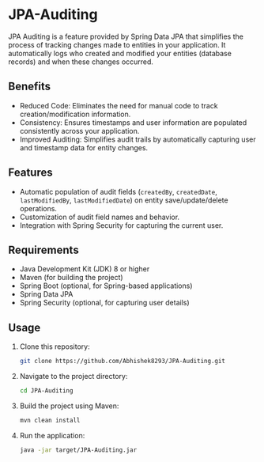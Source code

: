 # JPA-Auditing


JPA Auditing is a feature provided by Spring Data JPA that simplifies the process of tracking changes made to entities in your application. It automatically logs who created and modified your entities (database records) and when these changes occurred.



## Benefits

- Reduced Code: Eliminates the need for manual code to track creation/modification information.
- Consistency: Ensures timestamps and user information are populated consistently across your application.
- Improved Auditing: Simplifies audit trails by automatically capturing user and timestamp data for entity changes.

## Features

- Automatic population of audit fields (`createdBy`, `createdDate`, `lastModifiedBy`, `lastModifiedDate`) on entity save/update/delete operations.
- Customization of audit field names and behavior.
- Integration with Spring Security for capturing the current user.

## Requirements

- Java Development Kit (JDK) 8 or higher
- Maven (for building the project)
- Spring Boot (optional, for Spring-based applications)
- Spring Data JPA
- Spring Security (optional, for capturing user details)

## Usage

1. Clone this repository:

    ```bash
    git clone https://github.com/Abhishek8293/JPA-Auditing.git
    ```

2. Navigate to the project directory:

    ```bash
    cd JPA-Auditing
    ```

3. Build the project using Maven:

    ```bash
    mvn clean install
    ```

4. Run the application:

    ```bash
    java -jar target/JPA-Auditing.jar
    ```
